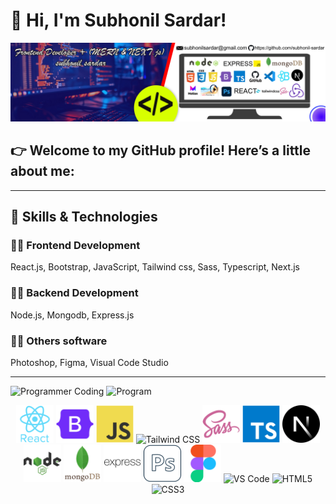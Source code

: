 # 👋 Hi, I'm Subhonil Sardar!

![Banner](./Linkedin-banner%20frontend.jpg)

## 👉 Welcome to my GitHub profile! Here’s a little about me:

---

## 🌟 Skills & Technologies

### **👩‍💻 Frontend Development**

<p> React.js, Bootstrap, JavaScript, Tailwind css, Sass, Typescript, Next.js  </p>

### **👩‍💻 Backend Development**

<p> Node.js, Mongodb, Express.js  </p>

### **👩‍💻 Others software** 

<p> Photoshop, Figma, Visual Code Studio  </p>

---

![Programmer Coding](https://media0.giphy.com/media/26tn33aiTi1jkl6H6/giphy.gif?cid=6c09b952qs0ik34iopbpy7zps7c9z437zwhq2b2s3l2nqxgh&ep=v1_internal_gif_by_id&rid=giphy.gif&ct=g)
![Program](https://media2.giphy.com/media/jTNG3RF6EwbkpD4LZx/giphy.gif?cid=6c09b952ttjp73nt2cj9tmkh06fra0en18m289lf1ljf5csv&ep=v1_internal_gif_by_id&rid=giphy.gif&ct=g)


<p align="center">
  <img src="https://raw.githubusercontent.com/devicons/devicon/master/icons/react/react-original-wordmark.svg" alt="React.js" width="60" height="60">
  <img src="https://raw.githubusercontent.com/devicons/devicon/master/icons/bootstrap/bootstrap-plain.svg" alt="Bootstrap" width="60" height="60">
  <img src="https://raw.githubusercontent.com/devicons/devicon/master/icons/javascript/javascript-original.svg" alt="JavaScript" width="60" height="60">
 <img src="https://upload.wikimedia.org/wikipedia/commons/d/d5/Tailwind_CSS_Logo.svg" alt="Tailwind CSS" width="60" height="60">
  <img src="https://raw.githubusercontent.com/devicons/devicon/master/icons/sass/sass-original.svg" alt="Sass" width="60" height="60">
  <img src="https://raw.githubusercontent.com/devicons/devicon/master/icons/typescript/typescript-original.svg" alt="TypeScript" width="60" height="60">
  <img src="https://raw.githubusercontent.com/devicons/devicon/master/icons/nextjs/nextjs-original.svg" alt="Next.js" width="60" height="60">
  <img src="https://raw.githubusercontent.com/devicons/devicon/master/icons/nodejs/nodejs-original-wordmark.svg" alt="Node.js" width="60" height="60">
  <img src="https://raw.githubusercontent.com/devicons/devicon/master/icons/mongodb/mongodb-original-wordmark.svg" alt="MongoDB" width="60" height="60">
  <img src="https://raw.githubusercontent.com/devicons/devicon/master/icons/express/express-original-wordmark.svg" alt="Express.js" width="60" height="60">
  <img src="https://raw.githubusercontent.com/devicons/devicon/master/icons/photoshop/photoshop-line.svg" alt="Photoshop" width="60" height="60">
  <img src="https://raw.githubusercontent.com/devicons/devicon/master/icons/figma/figma-original.svg" alt="Figma" width="60" height="60">
  <img src="https://cdn.jsdelivr.net/gh/devicons/devicon/icons/vscode/vscode-original.svg" alt="VS Code" width="60" height="60">
<img src="https://cdn.jsdelivr.net/gh/devicons/devicon/icons/html5/html5-original.svg" alt="HTML5" width="60" height="60">
<img src="https://cdn.jsdelivr.net/gh/devicons/devicon/icons/css3/css3-original.svg" alt="CSS3" width="60" height="60">
</p>

